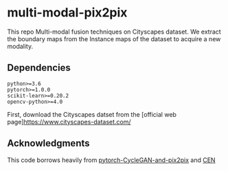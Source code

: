 # multi-modal-pix2pix
This repo
Multi-modal fusion techniques on Cityscapes dataset.
We extract the boundary maps from the Instance maps of the dataset to acquire a new modality.
## Dependencies

```
python>=3.6
pytorch>=1.0.0
scikit-learn>=0.20.2
opencv-python>=4.0
```
First, download the Cityscapes datset from the [official web page]https://www.cityscapes-dataset.com/



## Acknowledgments
This code borrows heavily from [pytorch-CycleGAN-and-pix2pix](https://github.com/junyanz/pytorch-CycleGAN-and-pix2pix) and [CEN](https://github.com/yikaiw/CEN)
